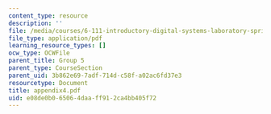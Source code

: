 ```yaml
---
content_type: resource
description: ''
file: /media/courses/6-111-introductory-digital-systems-laboratory-spring-2006/e08de0b065064daaff912ca4bb405f72_appendix4.pdf
file_type: application/pdf
learning_resource_types: []
ocw_type: OCWFile
parent_title: Group 5
parent_type: CourseSection
parent_uid: 3b862e69-7adf-714d-c58f-a02ac6fd37e3
resourcetype: Document
title: appendix4.pdf
uid: e08de0b0-6506-4daa-ff91-2ca4bb405f72
---
```

